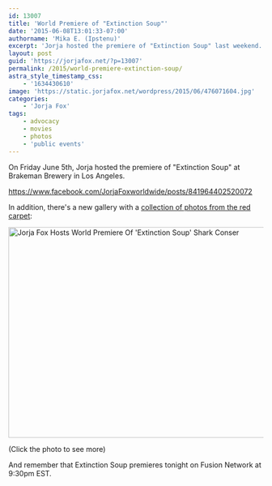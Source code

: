 ```yaml
---
id: 13007
title: 'World Premiere of "Extinction Soup"'
date: '2015-06-08T13:01:33-07:00'
authorname: 'Mika E. (Ipstenu)'
excerpt: 'Jorja hosted the premiere of "Extinction Soup" last weekend.'
layout: post
guid: 'https://jorjafox.net/?p=13007'
permalink: /2015/world-premiere-extinction-soup/
astra_style_timestamp_css:
    - '1634430610'
image: 'https://static.jorjafox.net/wordpress/2015/06/476071604.jpg'
categories:
    - 'Jorja Fox'
tags:
    - advocacy
    - movies
    - photos
    - 'public events'
---
```


On Friday June 5th, Jorja hosted the premiere of "Extinction Soup" at Brakeman Brewery in Los Angeles.

https://www.facebook.com/JorjaFoxworldwide/posts/841964402520072

In addition, there's a new gallery with a <a href="https://jorjafox.net/gallery/pub/animals/20150605-brew/">collection of photos from the red carpet</a>:

<a href="https://jorjafox.net/gallery/pub/animals/20150605-brew/"><img src="//jfo-static.net/wordpress/2015/06/4760716041.jpg" alt="Jorja Fox Hosts World Premiere Of &#039;Extinction Soup&#039; Shark Conser" width="594" height="416" class="aligncenter size-full wp-image-13009" /></a>

(Click the photo to see more)

And remember that Extinction Soup premieres tonight on Fusion Network at 9:30pm EST.
